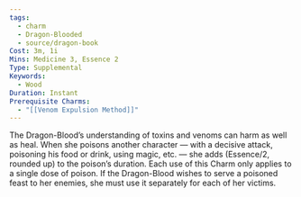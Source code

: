 ```yaml
---
tags:
  - charm
  - Dragon-Blooded
  - source/dragon-book
Cost: 3m, 1i
Mins: Medicine 3, Essence 2
Type: Supplemental
Keywords:
  - Wood
Duration: Instant
Prerequisite Charms:
  - "[[Venom Expulsion Method]]"
---
```

The Dragon-Blood’s understanding of toxins and venoms can harm as well as heal. When she poisons another character — with a decisive attack, poisoning his food or drink, using magic, etc. — she adds (Essence/2, rounded up) to the poison’s duration. Each use of this Charm only applies to a single dose of poison. If the Dragon-Blood wishes to serve a poisoned feast to her enemies, she must use it separately for each of her victims.